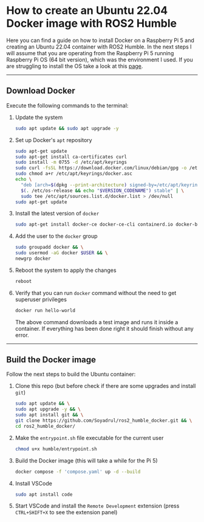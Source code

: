 # How to create an Ubuntu 22.04 Docker image with ROS2 Humble

Here you can find a guide on how to install Docker on a Raspberry Pi 5 and creating an Ubuntu 22.04 container with ROS2 Humble.
In the next steps I will assume that you are operating from the Raspberry Pi 5 running Raspberry Pi OS (64 bit version), which was the environment I used. If you are struggling to install the OS take a look at this [page](https://www.raspberrypi.com/software/).

---

## Download Docker
Execute the following commands to the terminal:
1. Update the system
   ```bash
   sudo apt update && sudo apt upgrade -y
   ```

2. Set up Docker's ```apt``` repository
   ```bash
   sudo apt-get update
   sudo apt-get install ca-certificates curl
   sudo install -m 0755 -d /etc/apt/keyrings
   sudo curl -fsSL https://download.docker.com/linux/debian/gpg -o /etc/apt/keyrings/docker.asc
   sudo chmod a+r /etc/apt/keyrings/docker.asc
   echo \
     "deb [arch=$(dpkg --print-architecture) signed-by=/etc/apt/keyrings/docker.asc] https://download.docker.com/linux/debian \
     $(. /etc/os-release && echo "$VERSION_CODENAME") stable" | \
     sudo tee /etc/apt/sources.list.d/docker.list > /dev/null
   sudo apt-get update
   ```

3. Install the latest version of ```docker```
   ```bash
   sudo apt-get install docker-ce docker-ce-cli containerd.io docker-buildx-plugin docker-compose-plugin
   ```

4. Add the user to the ```docker``` group
   ```bash
   sudo groupadd docker && \
   sudo usermod -aG docker $USER && \
   newgrp docker
   ```

5. Reboot the system to apply the changes
   ```bash
   reboot
   ```

6. Verify that you can run ```docker``` command without the need to get superuser privileges
   ```bash
   docker run hello-world
   ```
   The above command downloads a test image and runs it inside a container. If everything has been done right it should finish without any error.

---

## Build the Docker image
Follow the next steps to build the Ubuntu container:

1. Clone this repo (but before check if there are some upgrades and install ```git```)
   ```bash
   sudo apt update && \
   sudo apt upgrade -y && \
   sudo apt install git && \
   git clone https://github.com/Soyadrul/ros2_humble_docker.git && \
   cd ros2_humble_docker/
   ```

2. Make the ```entrypoint.sh``` file executable for the current user
   ```bash
   chmod u+x humble/entrypoint.sh
   ```

3. Build the Docker image (this will take a while for the Pi 5)
   ```bash
   docker compose -f 'compose.yaml' up -d --build
   ```

4. Install VSCode
   ```bash
   sudo apt install code
   ```

5. Start VSCode and install the ```Remote Development``` extension (press ```CTRL+SHIFT+X``` to see the extension panel)

